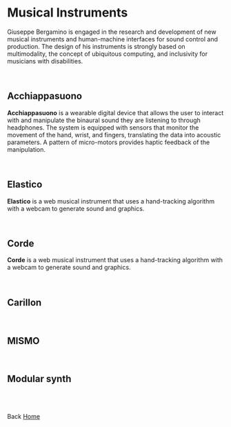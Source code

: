 # Musical Instruments

Giuseppe Bergamino is engaged in the research and development of new musical instruments and human-machine interfaces for sound control and production. The design of his instruments is strongly based on multimodality, the concept of ubiquitous computing, and inclusivity for musicians with disabilities.

<br>

## Acchiappasuono


**Acchiappasuono** is a wearable digital device that allows the user to interact with and manipulate the binaural sound they are listening to through headphones. The system is equipped with sensors that monitor the movement of the hand, wrist, and fingers, translating the data into acoustic parameters. A pattern of micro-motors provides haptic feedback of the manipulation.

<p></p>
<br>

## Elastico

**Elastico** is a web musical instrument that uses a hand-tracking algorithm with a webcam to generate sound and graphics.

<p></p>
<br>

## Corde

**Corde** is a web musical instrument that uses a hand-tracking algorithm with a webcam to generate sound and graphics.
<p></p>
<br>

## Carillon

<p></p>
<br>

## MISMO

<p></p>
<br>

## Modular synth 

<p></p>
<br>




<br>

Back [Home](https://giuseppebergamino.github.io/Home/)

